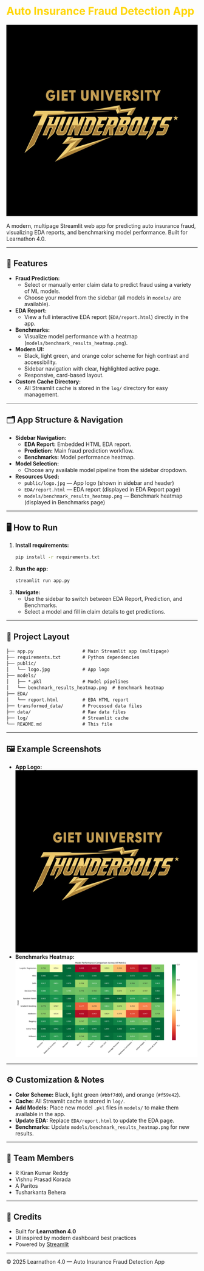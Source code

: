<h1 style="color:#FFD600;">Auto Insurance Fraud Detection App</h1>

![Logo](public/logo.jpg)

A modern, multipage Streamlit web app for predicting auto insurance fraud, visualizing EDA reports, and benchmarking model performance. Built for Learnathon 4.0.

---

## 🚀 Features
- **Fraud Prediction:**
  - Select or manually enter claim data to predict fraud using a variety of ML models.
  - Choose your model from the sidebar (all models in `models/` are available).
- **EDA Report:**
  - View a full interactive EDA report (`EDA/report.html`) directly in the app.
- **Benchmarks:**
  - Visualize model performance with a heatmap (`models/benchmark_results_heatmap.png`).
- **Modern UI:**
  - Black, light green, and orange color scheme for high contrast and accessibility.
  - Sidebar navigation with clear, highlighted active page.
  - Responsive, card-based layout.
- **Custom Cache Directory:**
  - All Streamlit cache is stored in the `log/` directory for easy management.

---

## 🗂️ App Structure & Navigation
- **Sidebar Navigation:**
  - **EDA Report:** Embedded HTML EDA report.
  - **Prediction:** Main fraud prediction workflow.
  - **Benchmarks:** Model performance heatmap.
- **Model Selection:**
  - Choose any available model pipeline from the sidebar dropdown.
- **Resources Used:**
  - `public/logo.jpg` — App logo (shown in sidebar and header)
  - `EDA/report.html` — EDA report (displayed in EDA Report page)
  - `models/benchmark_results_heatmap.png` — Benchmark heatmap (displayed in Benchmarks page)

---

## 🖥️ How to Run
1. **Install requirements:**
   ```bash
   pip install -r requirements.txt
   ```
2. **Run the app:**
   ```bash
   streamlit run app.py
   ```
3. **Navigate:**
   - Use the sidebar to switch between EDA Report, Prediction, and Benchmarks.
   - Select a model and fill in claim details to get predictions.

---

## 📁 Project Layout
```
├── app.py                  # Main Streamlit app (multipage)
├── requirements.txt        # Python dependencies
├── public/
│   └── logo.jpg            # App logo
├── models/
│   ├── *.pkl               # Model pipelines
│   └── benchmark_results_heatmap.png  # Benchmark heatmap
├── EDA/
│   └── report.html         # EDA HTML report
├── transformed_data/       # Processed data files
├── data/                   # Raw data files
├── log/                    # Streamlit cache
└── README.md               # This file
```

---

## 🖼️ Example Screenshots
- **App Logo:**
  ![Logo](public/logo.jpg)
- **Benchmarks Heatmap:**
  ![Benchmarks](models/benchmark_results_heatmap.png)

---

## ⚙️ Customization & Notes
- **Color Scheme:** Black, light green (`#bbf7d0`), and orange (`#f59e42`).
- **Cache:** All Streamlit cache is stored in `log/`.
- **Add Models:** Place new model `.pkl` files in `models/` to make them available in the app.
- **Update EDA:** Replace `EDA/report.html` to update the EDA page.
- **Benchmarks:** Update `models/benchmark_results_heatmap.png` for new results.

---

## 👥 Team Members
- R Kiran Kumar Reddy
- Vishnu Prasad Korada
- A Paritos
- Tusharkanta Behera

---

## 🙏 Credits
- Built for **Learnathon 4.0**
- UI inspired by modern dashboard best practices
- Powered by [Streamlit](https://streamlit.io/)

---

© 2025 Learnathon 4.0 — Auto Insurance Fraud Detection App
